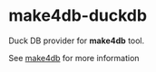 # make4db-duckdb

Duck DB provider for **make4db** tool.

See [make4db](https://github.com/padhia/make4db) for more information
